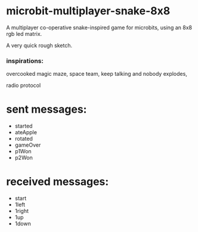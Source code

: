 # microbit-multiplayer-snake-8x8
A multiplayer co-operative snake-inspired game for microbits, using an 8x8 rgb led matrix.

A very quick rough sketch.

### inspirations:

overcooked
magic maze,
space team,
keep talking and nobody explodes,


radio protocol

sent messages:
==============
* started
* ateApple
* rotated
* gameOver
* p1Won
* p2Won

received messages:
==================
* start
* 1left
* 1right
* 1up
* 1down
